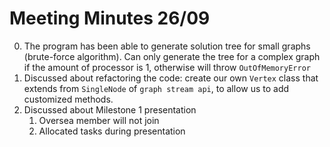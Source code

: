 # Meeting Minutes 26/09

0. The program has been able to generate solution tree for small graphs (brute-force algorithm). Can only generate the tree for a complex graph if the amount of processor is 1, otherwise will throw `OutOfMemoryError`
1. Discussed about refactoring the code: create our own `Vertex` class that extends from `SingleNode` of `graph stream api`, to allow us to add customized methods.
2. Discussed about Milestone 1 presentation
   1. Oversea member will not join
   2. Allocated tasks during presentation